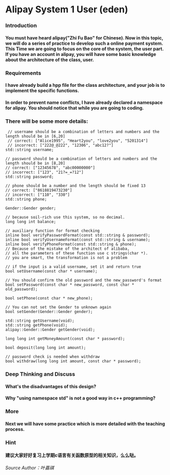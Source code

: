 # Alipay System 1 User (eden)


### Introduction

#### You must have heard alipay("Zhi Fu Bao" for Chinese). Now in this topic, we will do a series of practice to develop such a online payment system. This Time we are going to focus on the core of the system, the user part. If you have an account in alipay, you will have some basic knowledge about the architecture of the class, user.

 

### Requirements

#### I have already build a hpp file for the class architecture, and your job is to implement the specific functions.

#### In order to prevent name conflicts, I have already declared a namespace for alipay. You should notice that while you are going to coding.

### There will be some more details:
```
 // username should be a combination of letters and numbers and the length should be in [6,20]
 // correct: ["Alice1995", "Heart2you", "love2you", "5201314"]
 // incorrect: ["222@_@222", "12306", "abc12?"]
std::string username;

// password should be a combination of letters and numbers and the length should be in [8,20]
// correct: ["12345678", "abc00000000"]
// incorrect: ["123", "21?=_=?12"]
std::string password;

// phone should be a number and the length should be fixed 13
// correct: ["8618819473230"]
// incorrect: ["110", "330"]
std::string phone;

Gender::Gender gender;

// because soil-rich use this system, so no decimal.
long long int balance;

// auxiliary function for format checking
inline bool verifyPasswordFormat(const std::string & password);
inline bool verifyUsernameFormat(const std::string & username);
inline bool verifyPhoneFormat(const std::string & phone);
// Because of the mistake of the architect of alibaba,
// all the parameters of these function use c strings(char *).
// you are smart, the transformation is not a problem

// if the input is a valid username, set it and return true
bool setUsername(const char * username);

// You should confirm the old password and the new_password's format
bool setPassword(const char * new_password, const char * old_password);

bool setPhone(const char * new_phone);

// You can not set the Gender to unknown again
bool setGender(Gender::Gender gender);

std::string getUsername(void);
std::string getPhone(void);
alipay::Gender::Gender getGender(void);

long long int getMoneyAmount(const char * password);

bool deposit(long long int amount);

// password check is needed when withdraw
bool withdraw(long long int amount, const char * password);
```
### Deep Thinking and Discuss

#### What's the disadvantages of this design?
#### Why "using namespace std" is not a good way in c++ programming?
 

### More
#### Next we will have some practice which is more detailed with the teaching process.

### Hint
#### 建议大家好好复习上学期c语言有关函数原型的相关知识，么么哒。

*Source Author：叶嘉祺*